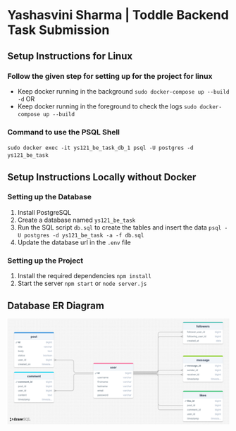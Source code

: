# Yashasvini Sharma | Toddle Backend Task Submission

## Setup Instructions for Linux
### Follow the given step for setting up for the project for linux
- Keep docker running in the background
`sudo docker-compose up --build -d` OR
- Keep docker running in the foreground to check the logs
`sudo docker-compose up --build`

### Command to use the PSQL Shell
`sudo docker exec -it ys121_be_task_db_1 psql -U postgres -d ys121_be_task`

## Setup Instructions Locally without Docker
### Setting up the Database
1. Install PostgreSQL
2. Create a database named `ys121_be_task`
3. Run the SQL script `db.sql` to create the tables and insert the data
`psql -U postgres -d ys121_be_task -a -f db.sql`
4. Update the database url in the `.env` file

### Setting up the Project
1. Install the required dependencies
`npm install`
2. Start the server
`npm start` or `node server.js`

## Database ER Diagram
![ER Diagram](./ER_Diagram.png)